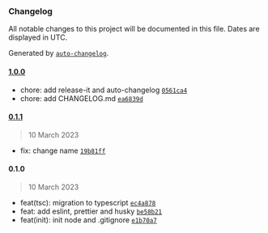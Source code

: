 ### Changelog

All notable changes to this project will be documented in this file. Dates are displayed in UTC.

Generated by [`auto-changelog`](https://github.com/CookPete/auto-changelog).

#### [1.0.0](https://github.com/jujax/test-git/compare/0.1.1...1.0.0)

- chore: add release-it and auto-changelog [`0561ca4`](https://github.com/jujax/test-git/commit/0561ca45e74c8a3fd4bdeb0c288c60126ee8f7f2)
- chore: add CHANGELOG.md [`ea6839d`](https://github.com/jujax/test-git/commit/ea6839d8a5ee03083949fae4d65ebe8a229f3128)

#### [0.1.1](https://github.com/jujax/test-git/compare/0.1.0...0.1.1)

> 10 March 2023

- fix: change name [`19b81ff`](https://github.com/jujax/test-git/commit/19b81ff3fea7daf0a72fa07445846e023076122f)

#### 0.1.0

> 10 March 2023

- feat(tsc): migration to typescript [`ec4a878`](https://github.com/jujax/test-git/commit/ec4a878699249022e96445cc373ca7b26841458c)
- feat: add eslint, prettier and husky [`be58b21`](https://github.com/jujax/test-git/commit/be58b21fbb9ae26515da84c063110da359da69e7)
- feat(init): init node and .gitignore [`e1b70a7`](https://github.com/jujax/test-git/commit/e1b70a7a5b553c7a4b8e82c157b906db678788e8)
